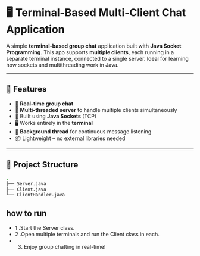 # 🖥️ Terminal-Based Multi-Client Chat Application

A simple **terminal-based group chat** application built with **Java Socket Programming**. This app supports **multiple clients**, each running in a separate terminal instance, connected to a single server. Ideal for learning how sockets and multithreading work in Java.

---

## 🚀 Features

- 📡 **Real-time group chat**
- 🧵 **Multi-threaded server** to handle multiple clients simultaneously
- 🔌 Built using **Java Sockets** (TCP)
- 🖥️ Works entirely in the **terminal**
- 🔁 **Background thread** for continuous message listening
- 📦 Lightweight – no external libraries needed

---

## 📂 Project Structure

```bash
.
├── Server.java
├── Client.java
└── ClientHandler.java
```
## how to run
- 1 .Start the Server class.
- 2 .Open multiple terminals and run the Client class in each.
- 3. Enjoy group chatting in real-time!

